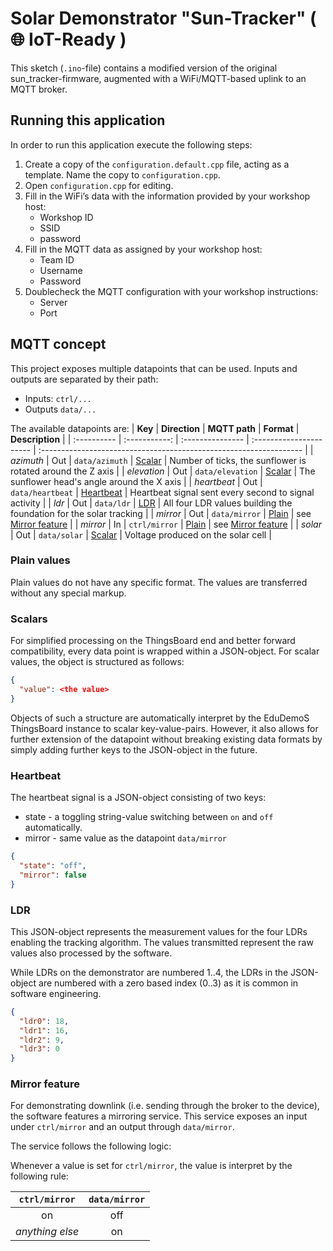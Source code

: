 # Solar Demonstrator "Sun-Tracker" ( :globe_with_meridians: IoT-Ready )

This sketch (`.ino`-file) contains a modified version of the original sun_tracker-firmware, augmented with a WiFi/MQTT-based uplink to an MQTT broker.

## Running this application

In order to run this application execute the following steps:

1. Create a copy of the `configuration.default.cpp` file, acting as a template. Name the copy to `configuration.cpp`.
2. Open `configuration.cpp` for editing.
3. Fill in the WiFi’s data with the  information provided by your workshop host:
   - Workshop ID
   - SSID 
   - password 
4. Fill in the MQTT data as assigned by your workshop host:
   - Team ID
   - Username 
   - Password
5. Doublecheck the MQTT configuration with your workshop instructions:
   - Server 
   - Port 

## MQTT concept

This project exposes multiple datapoints that can be used. Inputs and outputs are separated by their path:
- Inputs: `ctrl/...`
- Outputs `data/...`

The available datapoints are:
| **Key**     | **Direction** | **MQTT path**    | **Format**              | **Description**                                                    |
| :---------- | :-----------: | :--------------- | :---------------------- | :----------------------------------------------------------------- |
| _azimuth_   |      Out      | `data/azimuth`   | [Scalar](#scalars)      | Number of ticks, the sunflower is rotated around the Z axis        |
| _elevation_ |      Out      | `data/elevation` | [Scalar](#scalars)      | The sunflower head's angle around the X axis                       |
| _heartbeat_ |      Out      | `data/heartbeat` | [Heartbeat](#heartbeat) | Heartbeat signal sent every second to signal activity              |
| _ldr_       |      Out      | `data/ldr`       | [LDR](#ldr)             | All four LDR values building the foundation for the solar tracking |
| _mirror_    |      Out      | `data/mirror`    | [Plain](#plain-values)  | see [Mirror feature](#mirror-feature)                              |
| _mirror_    |      In       | `ctrl/mirror`    | [Plain](#plain-values)  | see [Mirror feature](#mirror-feature)                              |
| _solar_     |      Out      | `data/solar`     | [Scalar](#scalars)      | Voltage produced on the solar cell                                 |

### Plain values

Plain values do not have any specific format. The values are transferred without any special markup.

### Scalars

For simplified processing on the ThingsBoard end and better forward compatibility, every data point is wrapped within a JSON-object. For scalar values, the object is structured as follows:

```json
{
  "value": <the value>
}
```

Objects of such a structure are automatically interpret by the EduDemoS ThingsBoard instance to scalar key-value-pairs. However, it also allows for further extension of the datapoint without breaking existing data formats by simply adding further keys to the JSON-object in the future.

### Heartbeat

The heartbeat signal is a JSON-object consisting of two keys:
- state - a toggling string-value switching between `on` and `off` automatically.
- mirror - same value as the datapoint `data/mirror`

```json
{
  "state": "off",
  "mirror": false
}
```

### LDR

This JSON-object represents the measurement values for the four LDRs enabling the tracking algorithm. The values transmitted represent the raw values also processed by the software.

While LDRs on the demonstrator are numbered 1..4, the LDRs in the JSON-object are numbered with a zero based index (0..3) as it is common in software engineering.

```json
{
  "ldr0": 18,
  "ldr1": 16,
  "ldr2": 9,
  "ldr3": 0
}
```

### Mirror feature

For demonstrating downlink (i.e. sending through the broker to the device), the software features a mirroring service. This service exposes an input under `ctrl/mirror` and an output through `data/mirror`.

The service follows the following logic:

Whenever a value is set for `ctrl/mirror`, the value is interpret by the following rule:

|  `ctrl/mirror`  | `data/mirror` |
| :-------------: | :-----------: |
|       on        |      off      |
| _anything else_ |      on       |
